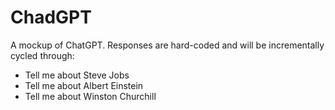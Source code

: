 # ChadGPT
A mockup of ChatGPT. Responses are hard-coded and will be incrementally cycled through:

- Tell me about Steve Jobs
- Tell me about Albert Einstein
- Tell me about Winston Churchill